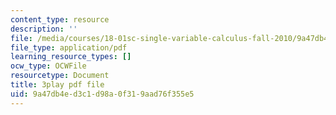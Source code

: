 ```yaml
---
content_type: resource
description: ''
file: /media/courses/18-01sc-single-variable-calculus-fall-2010/9a47db4ed3c1d98a0f319aad76f355e5_--lPz7VFnKI.pdf
file_type: application/pdf
learning_resource_types: []
ocw_type: OCWFile
resourcetype: Document
title: 3play pdf file
uid: 9a47db4e-d3c1-d98a-0f31-9aad76f355e5
---
```


